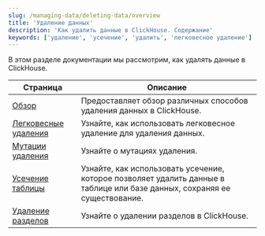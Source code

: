 ```yaml
---
slug: /managing-data/deleting-data/overview
title: 'Удаление данных'
description: 'Как удалить данные в ClickHouse. Содержание'
keywords: ['удаление', 'усечение', 'удалить', 'легковесное удаление']
---
```


В этом разделе документации
мы рассмотрим, как удалять данные в ClickHouse.

| Страница                                                             | Описание                                                                                                                  |
|---------------------------------------------------------------------|--------------------------------------------------------------------------------------------------------------------------|
| [Обзор](/deletes/overview)                               | Предоставляет обзор различных способов удаления данных в ClickHouse.                                                      |
| [Легковесные удаления](/guides/developer/lightweight-delete) | Узнайте, как использовать легковесное удаление для удаления данных.                                                      |
| [Мутации удаления](/managing-data/delete_mutations)         | Узнайте о мутациях удаления.                                                                                            |
| [Усечение таблицы](/managing-data/truncate)                   | Узнайте, как использовать усечение, которое позволяет удалить данные в таблице или базе данных, сохраняя ее существование. |
| [Удаление разделов](/managing-data/drop_partition)            | Узнайте о удалении разделов в ClickHouse.                                                                                |
